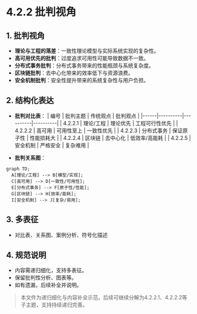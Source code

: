 # 4.2.2 批判视角

## 1. 批判视角

- **理论与工程的落差**：一致性理论模型与实际系统实现的复杂性。
- **高可用优先的批判**：过度追求可用性可能导致数据不一致。
- **分布式事务批判**：分布式事务带来的性能瓶颈与系统复杂度。
- **区块链批判**：去中心化带来的效率低下与资源浪费。
- **安全机制批判**：安全性提升带来的系统复杂性与用户负担。

## 2. 结构化表达

- **批判对比表**：
| 编号 | 批判主题 | 传统观点 | 批判观点 |
|------|----------|----------|----------|
| 4.2.2.1 | 理论/工程 | 理论优先 | 工程可行性优先 |
| 4.2.2.2 | 高可用 | 可用性至上 | 一致性优先 |
| 4.2.2.3 | 分布式事务 | 保证原子性 | 性能损耗大 |
| 4.2.2.4 | 区块链 | 去中心化 | 低效率/高能耗 |
| 4.2.2.5 | 安全机制 | 严格安全 | 复杂难用 |

- **批判关系图**：

```mermaid
graph TD;
  A[理论/工程] --> B[模型/实现];
  C[高可用] --> D[一致性/可用性];
  E[分布式事务] --> F[原子性/性能];
  G[区块链] --> H[效率/能耗];
  I[安全机制] --> J[复杂/易用];
```

## 3. 多表征

- 对比表、关系图、案例分析、符号化描述

## 4. 规范说明

- 内容需递归细化，支持多表征。
- 保留批判性分析、图表等。
- 如有遗漏，后续补全并说明。

> 本文件为递归细化与内容补全示范，后续可继续分解为4.2.2.1、4.2.2.2等子主题，支持持续递归完善。
